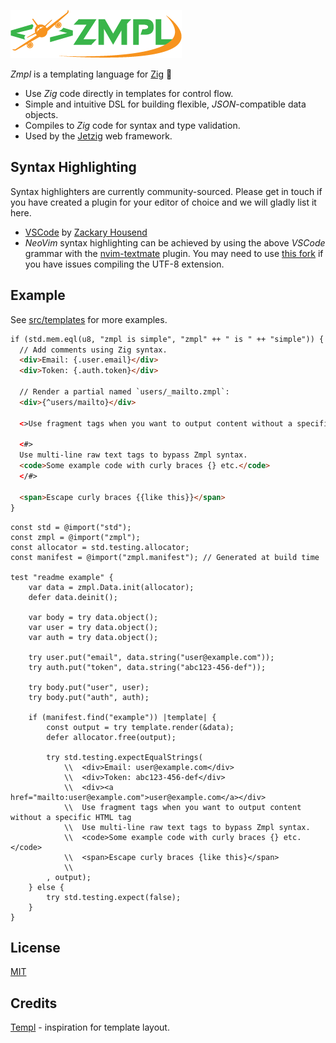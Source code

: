 ![Zmpl logo](public/zmpl.png)

_Zmpl_ is a templating language for [Zig](https://ziglang.org/) :lizard:

* Use _Zig_ code directly in templates for control flow.
* Simple and intuitive DSL for building flexible, _JSON_-compatible data objects.
* Compiles to _Zig_ code for syntax and type validation.
* Used by the [Jetzig](https://github.com/bobf/jetzig) web framework.

## Syntax Highlighting

Syntax highlighters are currently community-sourced. Please get in touch if you have created a plugin for your editor of choice and we will gladly list it here.

* [VSCode](https://github.com/z1fire/zmpl-syntax-highlighting-vscode) by [Zackary Housend](https://github.com/z1fire)
* _NeoVim_ syntax highlighting can be achieved by using the above _VSCode_ grammar with the [nvim-textmate](https://github.com/icedman/nvim-textmate) plugin. You may need to use [this fork](https://github.com/bobf/nvim-textmate) if you have issues compiling the UTF-8 extension.

## Example

See [src/templates](src/templates) for more examples.

```html
if (std.mem.eql(u8, "zmpl is simple", "zmpl" ++ " is " ++ "simple")) {
  // Add comments using Zig syntax.
  <div>Email: {.user.email}</div>
  <div>Token: {.auth.token}</div>

  // Render a partial named `users/_mailto.zmpl`:
  <div>{^users/mailto}</div>

  <>Use fragment tags when you want to output content without a specific HTML tag</>

  <#>
  Use multi-line raw text tags to bypass Zmpl syntax.
  <code>Some example code with curly braces {} etc.</code>
  </#>

  <span>Escape curly braces {{like this}}</span>
}
```

```zig
const std = @import("std");
const zmpl = @import("zmpl");
const allocator = std.testing.allocator;
const manifest = @import("zmpl.manifest"); // Generated at build time

test "readme example" {
    var data = zmpl.Data.init(allocator);
    defer data.deinit();

    var body = try data.object();
    var user = try data.object();
    var auth = try data.object();

    try user.put("email", data.string("user@example.com"));
    try auth.put("token", data.string("abc123-456-def"));

    try body.put("user", user);
    try body.put("auth", auth);

    if (manifest.find("example")) |template| {
        const output = try template.render(&data);
        defer allocator.free(output);

        try std.testing.expectEqualStrings(
            \\  <div>Email: user@example.com</div>
            \\  <div>Token: abc123-456-def</div>
            \\  <div><a href="mailto:user@example.com">user@example.com</a></div>
            \\  Use fragment tags when you want to output content without a specific HTML tag
            \\  Use multi-line raw text tags to bypass Zmpl syntax.
            \\  <code>Some example code with curly braces {} etc.</code>
            \\  <span>Escape curly braces {like this}</span>
            \\
        , output);
    } else {
        try std.testing.expect(false);
    }
}
```

## License

[MIT](LICENSE)

## Credits

[Templ](https://github.com/a-h/templ) - inspiration for template layout.
